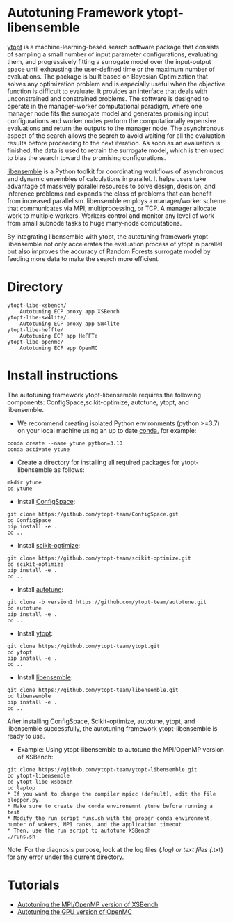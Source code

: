 # Autotuning Framework ytopt-libensemble
[ytopt](https://github.com/ytopt-team/ytopt.git) is a machine-learning-based search software package that consists of sampling a small number of input parameter configurations, evaluating them, and progressively fitting a surrogate model over the input-output space until exhausting the user-defined time or the maximum number of evaluations. The package is built based on Bayesian Optimization that solves any optimization problem and is especially useful when the objective function is difficult to evaluate. It provides an interface that deals with unconstrained and constrained problems. The software is designed to operate in the manager-worker computational paradigm, where one manager node fits the surrogate model and generates promising input configurations and worker nodes perform the computationally expensive evaluations and return the outputs to the manager node. The asynchronous aspect of the search allows the search to avoid waiting for all the evaluation results before proceeding to the next iteration. As soon as an evaluation is finished, the data is used to retrain the surrogate model, which is then used to bias the search toward the promising configurations.

[libensemble](https://github.com/ytopt-team/libensemble.git) is a Python toolkit for coordinating workflows of asynchronous and dynamic ensembles of calculations in parallel. It helps users take advantage of massively parallel resources to solve design, decision, and inference problems and expands the class of problems that can benefit from increased parallelism. libensemble employs a manager/worker scheme that communicates via MPI, multiprocessing, or TCP. A manager allocate work to multiple workers. Workers control and monitor any level of work from small subnode tasks to huge many-node computations.

By integrating libensemble with ytopt, the autotuning framework ytopt-libensemble not only accelerates the evaluation process of ytopt in parallel but also improves the accuracy of Random Forests surrogate model by feeding more data to make the search more efficient.

# Directory

```
ytopt-libe-xsbench/
    Autotuning ECP proxy app XSBench
ytopt-libe-sw4lite/
    Autotuning ECP proxy app SW4lite
ytopt-libe-heffte/
    Autotuning ECP app HeFFTe
ytopt-libe-openmc/
    Autotuning ECP app OpenMC
```

# Install instructions
The autotuning framework ytopt-libensemble requires the following components: ConfigSpace,scikit-optimize, autotune, ytopt, and libensemble.

* We recommend creating isolated Python environments (python >=3.7) on your local machine using an up to date [conda](https://docs.conda.io/projects/conda/en/latest/index.html), for example:

```
conda create --name ytune python=3.10
conda activate ytune
```

* Create a directory for installing all required packages for ytopt-libensemble as follows:
```
mkdir ytune
cd ytune
```

* Install [ConfigSpace](https://github.com/ytopt-team/ConfigSpace.git):
```
git clone https://github.com/ytopt-team/ConfigSpace.git
cd ConfigSpace
pip install -e .
cd ..
```

* Install [scikit-optimize](https://github.com/ytopt-team/scikit-optimize.git):
```
git clone https://github.com/ytopt-team/scikit-optimize.git
cd scikit-optimize
pip install -e .
cd ..
```

* Install [autotune](https://github.com/ytopt-team/autotune.git):
```
git clone -b version1 https://github.com/ytopt-team/autotune.git
cd autotune
pip install -e .
cd ..
```

* Install [ytopt](https://github.com/ytopt-team/ytopt.git):
```
git clone https://github.com/ytopt-team/ytopt.git
cd ytopt
pip install -e .
cd ..
```

* Install [libensemble](https://github.com/ytopt-team/libensemble.git):
```
git clone https://github.com/ytopt-team/libensemble.git
cd libensemble
pip install -e .
cd ..
```

After installing ConfigSpace, Scikit-optimize, autotune, ytopt, and libensemble successfully, the autotuning framework ytopt-libensemble is ready to use.

* Example: Using ytopt-libensemble to autotune the  MPI/OpenMP version of XSBench:
```
git clone https://github.com/ytopt-team/ytopt-libensemble.git
cd ytopt-libensemble
cd ytopt-libe-xsbench
cd laptop
* If you want to change the compiler mpicc (default), edit the file plopper.py. 
* Make sure to create the conda environemnt ytune before running a test
* Modify the run script runs.sh with the proper conda environment, number of wokers, MPI ranks, and the application timeout
* Then, use the run script to autotune XSBench 
./runs.sh
```

Note: For the diagnosis purpose, look at the log files (*.log) or text files (*.txt) for any error under the current directory.

# Tutorials

* [Autotuning the MPI/OpenMP version of XSBench](https://github.com/ytopt-team/ytopt-libensemble/tree/main/ytopt-libe-xsbench)
* [Autotuning the GPU version of OpenMC](https://github.com/ytopt-team/ytopt-libensemble/tree/main/ytopt-libe-openmc)
